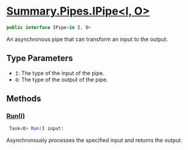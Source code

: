 # [Summary.Pipes.IPipe<I, O>](../src/Core/Pipes/IPipe.cs#L7)
```cs
public interface IPipe<in I, O>
```

An asynchronous pipe that can transform an input to the output.

## Type Parameters
- `I`: The type of the input of the pipe.
- `O`: The type of the output of the pipe.

## Methods
### [Run(I)](../src/Core/Pipes/IPipe.cs#L12)
```cs
 Task<O> Run(I input)
```

Asynchronously processes the specified input and returns the output.

